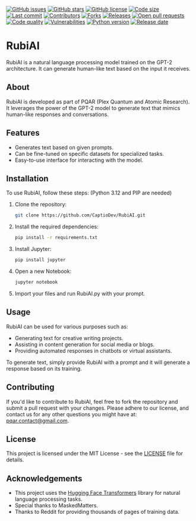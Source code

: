 [![GitHub issues](https://img.shields.io/github/issues/CaptioDev/RubiAI)](https://github.com/CaptioDev/RubiAI/issues) [![GitHub stars](https://img.shields.io/github/stars/CaptioDev/RubiAI)](https://github.com/CaptioDev/RubiAI/stargazers) [![GitHub license](https://img.shields.io/github/license/CaptioDev/RubiAI)](https://github.com/CaptioDev/RubiAI/blob/main/LICENSE) [![Code size](https://img.shields.io/github/languages/code-size/CaptioDev/RubiAI)](https://github.com/CaptioDev/RubiAI) [![Last commit](https://img.shields.io/github/last-commit/CaptioDev/RubiAI)](https://github.com/CaptioDev/RubiAI/commits/main) [![Contributors](https://img.shields.io/github/contributors/CaptioDev/RubiAI)](https://github.com/CaptioDev/RubiAI/graphs/contributors) [![Forks](https://img.shields.io/github/forks/CaptioDev/RubiAI)](https://github.com/CaptioDev/RubiAI/network/members) [![Releases](https://img.shields.io/github/v/release/CaptioDev/RubiAI)](https://github.com/CaptioDev/RubiAI/releases) [![Open pull requests](https://img.shields.io/github/issues-pr/CaptioDev/RubiAI)](https://github.com/CaptioDev/RubiAI/pulls) [![Code quality](https://img.shields.io/lgtm/grade/python/github/CaptioDev/RubiAI)](https://github.com/CaptioDev/RubiAI) [![Vulnerabilities](https://img.shields.io/snyk/vulnerabilities/github/CaptioDev/RubiAI)](https://github.com/CaptioDev/RubiAI) [![Python version](https://img.shields.io/pypi/pyversions/CaptioDev/RubiAI)](https://github.com/CaptioDev/RubiAI) [![Release date](https://img.shields.io/github/release-date/CaptioDev/RubiAI)](https://github.com/CaptioDev/RubiAI/releases)



# RubiAI

RubiAI is a natural language processing model trained on the GPT-2 architecture. It can generate human-like text based on the input it receives.

## About

RubiAI is developed as part of PQAR (Plex Quantum and Atomic Research). It leverages the power of the GPT-2 model to generate text that mimics human-like responses and conversations.

## Features

- Generates text based on given prompts.
- Can be fine-tuned on specific datasets for specialized tasks.
- Easy-to-use interface for interacting with the model.

## Installation

To use RubiAI, follow these steps: (Python 3.12 and PIP are needed)

1. Clone the repository:

    ```bash
    git clone https://github.com/CaptioDev/RubiAI.git
    ```

2. Install the required dependencies:

    ```bash
    pip install -r requirements.txt
    ```

3. Install Jupyter:

    ```bash
    pip install jupyter
    ```

4. Open a new Notebook:
   ```bash
   jupyter notebook
   ```

5. Import your files and run RubiAI.py with your prompt.

## Usage

RubiAI can be used for various purposes such as:

- Generating text for creative writing projects.
- Assisting in content generation for social media or blogs.
- Providing automated responses in chatbots or virtual assistants.

To generate text, simply provide RubiAI with a prompt and it will generate a response based on its training.

## Contributing

If you'd like to contribute to RubiAI, feel free to fork the repository and submit a pull request with your changes. Please adhere to our license,
and contact us for any other questions you might have at: pqar.contact@gmail.com.

## License

This project is licensed under the MIT License - see the [LICENSE](LICENSE) file for details.

## Acknowledgements

- This project uses the [Hugging Face Transformers](https://github.com/huggingface/transformers) library for natural language processing tasks.
- Special thanks to MaskedMatters.
- Thanks to Reddit for providing thousands of pages of training data.

